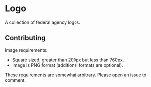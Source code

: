 # Logo

A collection of federal agency logos.

## Contributing

Image requirements:

- Square sized, greater than 200px but less than 760px.
- Image is PNG format (additional formats are optional).

These requirements are somewhat arbitrary. Please open an issue to comment.
